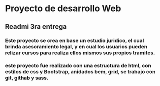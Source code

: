 # Proyecto de desarrollo Web
## Readmi 3ra entrega

### Este proyecto se crea en base un estudio juridico, el cual brinda asesoramiento legal, y en cual los usuarios pueden relizar cursos para realiza ellos mismos sus propios tramites. 
### este proyecto fue realizado con una estructura de html, con estilos de css y Bootstrap, anidados bem, grid, se trabajo con git, githab y sass.